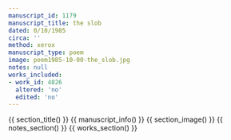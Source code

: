 ```yaml
---
manuscript_id: 1179
manuscript_title: the slob
dated: 0/10/1985
circa: ''
method: xerox
manuscript_type: poem
image: poem1985-10-00-the_slob.jpg
notes: null
works_included:
- work_id: 4826
  altered: 'no'
  edited: 'no'
---
```


{{ section_title() }}
{{ manuscript_info() }}
{{ section_image() }}
{{ notes_section() }}
{{ works_section() }}
